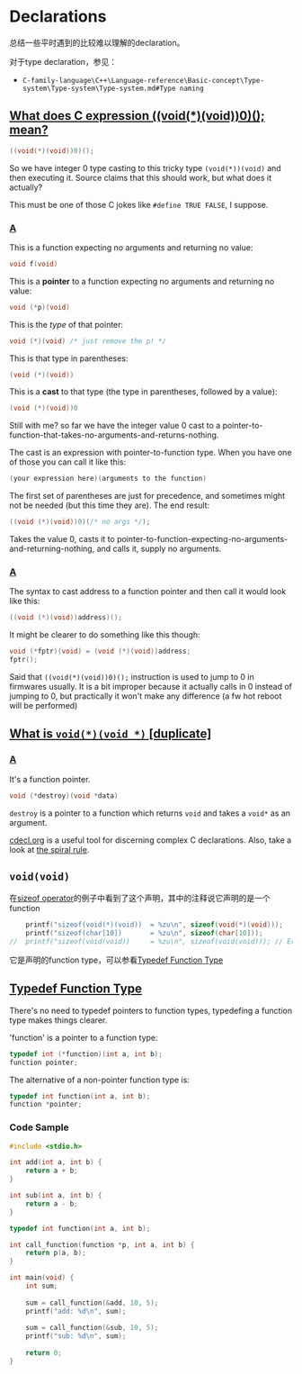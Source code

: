 # Declarations

总结一些平时遇到的比较难以理解的declaration。

对于type declaration，参见：

- `C-family-language\C++\Language-reference\Basic-concept\Type-system\Type-system\Type-system.md#Type naming`

## [What does C expression ((void(*)(void))0)(); mean?](https://stackoverflow.com/questions/20357106/what-does-c-expression-voidvoid0-mean)

```C
((void(*)(void))0)();
```

So we have integer 0 type casting to this tricky type `(void(*))(void)` and then executing it. Source claims that this should work, but what does it actually?

This must be one of those C jokes like `#define TRUE FALSE`, I suppose.

### [A](https://stackoverflow.com/a/20357286)

This is a function expecting no arguments and returning no value:

```c
void f(void)
```

This is a **pointer** to a function expecting no arguments and returning no value:

```c
void (*p)(void)
```

This is the *type* of that pointer:

```c
void (*)(void) /* just remove the p! */
```

This is that type in parentheses:

```c
(void (*)(void))
```

This is a **cast** to that type (the type in parentheses, followed by a value):

```c
(void (*)(void))0
```

Still with me? so far we have the integer value 0 cast to a pointer-to-function-that-takes-no-arguments-and-returns-nothing.

The cast is an expression with pointer-to-function type. When you have one of those you can call it like this:

```c
(your expression here)(arguments to the function)
```

The first set of parentheses are just for precedence, and sometimes might not be needed (but this time they are). The end result:

```c
((void (*)(void))0)(/* no args */);
```

Takes the value 0, casts it to pointer-to-function-expecting-no-arguments-and-returning-nothing, and calls it, supply no arguments.



### [A](https://stackoverflow.com/a/20357227)

The syntax to cast address to a function pointer and then call it would look like this:

```c
((void (*)(void))address)();
```

It might be clearer to do something like this though:

```c
void (*fptr)(void) = (void (*)(void))address;
fptr();
```

Said that `((void(*)(void))0)();` instruction is used to jump to 0 in firmwares usually. It is a bit improper because it actually calls in 0 instead of jumping to 0, but practically it won't make any difference (a fw hot reboot will be performed)

## [What is `void(*)(void *)` [duplicate]](https://stackoverflow.com/questions/12830860/what-is-voidvoid)



### [A](https://stackoverflow.com/a/12830911)

It's a function pointer.

```c++
void (*destroy)(void *data)
```

`destroy` is a pointer to a function which returns `void` and takes a `void*` as an argument.

[cdecl.org](http://cdecl.org/) is a useful tool for discerning complex C declarations. Also, take a look at [the spiral rule](https://stackoverflow.com/questions/3707096/spiral-rule-and-declaration-follows-usage-for-parsing-c-expressions).





## `void(void)`

在[sizeof operator](https://en.cppreference.com/w/c/language/sizeof)的例子中看到了这个声明，其中的注释说它声明的是一个function

```c
    printf("sizeof(void(*)(void))  = %zu\n", sizeof(void(*)(void)));
    printf("sizeof(char[10])       = %zu\n", sizeof(char[10]));
//  printf("sizeof(void(void))     = %zu\n", sizeof(void(void))); // Error: function type
```

它是声明的function type，可以参看[Typedef Function Type](http://www.iso-9899.info/wiki/Typedef_Function_Type)



## [Typedef Function Type](http://www.iso-9899.info/wiki/Typedef_Function_Type)

There's no need to typedef pointers to function types, typedefing a function type makes things clearer.

'function' is a pointer to a function type:

```c
typedef int (*function)(int a, int b);
function pointer;
```

The alternative of a non-pointer function type is:

```c
typedef int function(int a, int b);
function *pointer;
```





### Code Sample

```c
#include <stdio.h>

int add(int a, int b) {
    return a + b;
}

int sub(int a, int b) {
    return a - b;
}

typedef int function(int a, int b);

int call_function(function *p, int a, int b) {
    return p(a, b);
}

int main(void) {
    int sum;
    
    sum = call_function(&add, 10, 5);
    printf("add: %d\n", sum);
    
    sum = call_function(&sub, 10, 5);
    printf("sub: %d\n", sum);
    
    return 0;
}
```